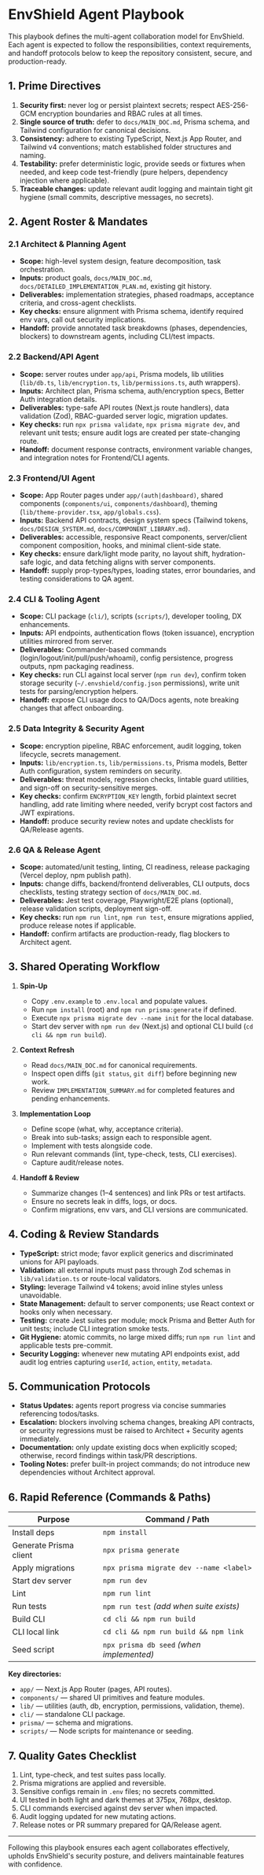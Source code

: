 # EnvShield Agent Playbook

This playbook defines the multi-agent collaboration model for EnvShield. Each agent is expected to follow the responsibilities, context requirements, and handoff protocols below to keep the repository consistent, secure, and production-ready.

## 1. Prime Directives

1. **Security first:** never log or persist plaintext secrets; respect AES-256-GCM encryption boundaries and RBAC rules at all times.
2. **Single source of truth:** defer to `docs/MAIN_DOC.md`, Prisma schema, and Tailwind configuration for canonical decisions.
3. **Consistency:** adhere to existing TypeScript, Next.js App Router, and Tailwind v4 conventions; match established folder structures and naming.
4. **Testability:** prefer deterministic logic, provide seeds or fixtures when needed, and keep code test-friendly (pure helpers, dependency injection where applicable).
5. **Traceable changes:** update relevant audit logging and maintain tight git hygiene (small commits, descriptive messages, no secrets).

## 2. Agent Roster & Mandates

### 2.1 Architect & Planning Agent
- **Scope:** high-level system design, feature decomposition, task orchestration.
- **Inputs:** product goals, `docs/MAIN_DOC.md`, `docs/DETAILED_IMPLEMENTATION_PLAN.md`, existing git history.
- **Deliverables:** implementation strategies, phased roadmaps, acceptance criteria, and cross-agent checklists.
- **Key checks:** ensure alignment with Prisma schema, identify required env vars, call out security implications.
- **Handoff:** provide annotated task breakdowns (phases, dependencies, blockers) to downstream agents, including CLI/test impacts.

### 2.2 Backend/API Agent
- **Scope:** server routes under `app/api`, Prisma models, lib utilities (`lib/db.ts`, `lib/encryption.ts`, `lib/permissions.ts`, auth wrappers).
- **Inputs:** Architect plan, Prisma schema, auth/encryption specs, Better Auth integration details.
- **Deliverables:** type-safe API routes (Next.js route handlers), data validation (Zod), RBAC-guarded server logic, migration updates.
- **Key checks:** run `npx prisma validate`, `npx prisma migrate dev`, and relevant unit tests; ensure audit logs are created per state-changing route.
- **Handoff:** document response contracts, environment variable changes, and integration notes for Frontend/CLI agents.

### 2.3 Frontend/UI Agent
- **Scope:** App Router pages under `app/(auth|dashboard)`, shared components (`components/ui`, `components/dashboard`), theming (`lib/theme-provider.tsx`, `app/globals.css`).
- **Inputs:** Backend API contracts, design system specs (Tailwind tokens, `docs/DESIGN_SYSTEM.md`, `docs/COMPONENT_LIBRARY.md`).
- **Deliverables:** accessible, responsive React components, server/client component composition, hooks, and minimal client-side state.
- **Key checks:** ensure dark/light mode parity, no layout shift, hydration-safe logic, and data fetching aligns with server components.
- **Handoff:** supply prop-types/types, loading states, error boundaries, and testing considerations to QA agent.

### 2.4 CLI & Tooling Agent
- **Scope:** CLI package (`cli/`), scripts (`scripts/`), developer tooling, DX enhancements.
- **Inputs:** API endpoints, authentication flows (token issuance), encryption utilities mirrored from server.
- **Deliverables:** Commander-based commands (login/logout/init/pull/push/whoami), config persistence, progress outputs, npm packaging readiness.
- **Key checks:** run CLI against local server (`npm run dev`), confirm token storage security (`~/.envshield/config.json` permissions), write unit tests for parsing/encryption helpers.
- **Handoff:** expose CLI usage docs to QA/Docs agents, note breaking changes that affect onboarding.

### 2.5 Data Integrity & Security Agent
- **Scope:** encryption pipeline, RBAC enforcement, audit logging, token lifecycle, secrets management.
- **Inputs:** `lib/encryption.ts`, `lib/permissions.ts`, Prisma models, Better Auth configuration, system reminders on security.
- **Deliverables:** threat models, regression checks, lintable guard utilities, and sign-off on security-sensitive merges.
- **Key checks:** confirm `ENCRYPTION_KEY` length, forbid plaintext secret handling, add rate limiting where needed, verify bcrypt cost factors and JWT expirations.
- **Handoff:** produce security review notes and update checklists for QA/Release agents.

### 2.6 QA & Release Agent
- **Scope:** automated/unit testing, linting, CI readiness, release packaging (Vercel deploy, npm publish path).
- **Inputs:** change diffs, backend/frontend deliverables, CLI outputs, docs checklists, testing strategy section of `docs/MAIN_DOC.md`.
- **Deliverables:** Jest test coverage, Playwright/E2E plans (optional), release validation scripts, deployment sign-off.
- **Key checks:** run `npm run lint`, `npm run test`, ensure migrations applied, produce release notes if applicable.
- **Handoff:** confirm artifacts are production-ready, flag blockers to Architect agent.

## 3. Shared Operating Workflow

1. **Spin-Up**
   - Copy `.env.example` to `.env.local` and populate values.
   - Run `npm install` (root) and `npm run prisma:generate` if defined.
   - Execute `npx prisma migrate dev --name init` for the local database.
   - Start dev server with `npm run dev` (Next.js) and optional CLI build (`cd cli && npm run build`).

2. **Context Refresh**
   - Read `docs/MAIN_DOC.md` for canonical requirements.
   - Inspect open diffs (`git status`, `git diff`) before beginning new work.
   - Review `IMPLEMENTATION_SUMMARY.md` for completed features and pending enhancements.

3. **Implementation Loop**
   - Define scope (what, why, acceptance criteria).
   - Break into sub-tasks; assign each to responsible agent.
   - Implement with tests alongside code.
   - Run relevant commands (lint, type-check, tests, CLI exercises).
   - Capture audit/release notes.

4. **Handoff & Review**
   - Summarize changes (1–4 sentences) and link PRs or test artifacts.
   - Ensure no secrets leak in diffs, logs, or docs.
   - Confirm migrations, env vars, and CLI versions are communicated.

## 4. Coding & Review Standards

- **TypeScript:** strict mode; favor explicit generics and discriminated unions for API payloads.
- **Validation:** all external inputs must pass through Zod schemas in `lib/validation.ts` or route-local validators.
- **Styling:** leverage Tailwind v4 tokens; avoid inline styles unless unavoidable.
- **State Management:** default to server components; use React context or hooks only when necessary.
- **Testing:** create Jest suites per module; mock Prisma and Better Auth for unit tests; include CLI integration smoke tests.
- **Git Hygiene:** atomic commits, no large mixed diffs; run `npm run lint` and applicable tests pre-commit.
- **Security Logging:** whenever new mutating API endpoints exist, add audit log entries capturing `userId`, `action`, `entity`, `metadata`.

## 5. Communication Protocols

- **Status Updates:** agents report progress via concise summaries referencing todos/tasks.
- **Escalation:** blockers involving schema changes, breaking API contracts, or security regressions must be raised to Architect + Security agents immediately.
- **Documentation:** only update existing docs when explicitly scoped; otherwise, record findings within task/PR descriptions.
- **Tooling Notes:** prefer built-in project commands; do not introduce new dependencies without Architect approval.

## 6. Rapid Reference (Commands & Paths)

| Purpose | Command / Path |
| --- | --- |
| Install deps | `npm install` |
| Generate Prisma client | `npx prisma generate` |
| Apply migrations | `npx prisma migrate dev --name <label>` |
| Start dev server | `npm run dev` |
| Lint | `npm run lint` |
| Run tests | `npm run test` *(add when suite exists)* |
| Build CLI | `cd cli && npm run build` |
| CLI local link | `cd cli && npm run build && npm link` |
| Seed script | `npx prisma db seed` *(when implemented)* |

**Key directories:**
- `app/` — Next.js App Router (pages, API routes).
- `components/` — shared UI primitives and feature modules.
- `lib/` — utilities (auth, db, encryption, permissions, validation, theme).
- `cli/` — standalone CLI package.
- `prisma/` — schema and migrations.
- `scripts/` — Node scripts for maintenance or seeding.

## 7. Quality Gates Checklist

1. Lint, type-check, and test suites pass locally.
2. Prisma migrations are applied and reversible.
3. Sensitive configs remain in `.env` files; no secrets committed.
4. UI tested in both light and dark themes at 375px, 768px, desktop.
5. CLI commands exercised against dev server when impacted.
6. Audit logging updated for new mutating actions.
7. Release notes or PR summary prepared for QA/Release agent.

---

Following this playbook ensures each agent collaborates effectively, upholds EnvShield's security posture, and delivers maintainable features with confidence.
